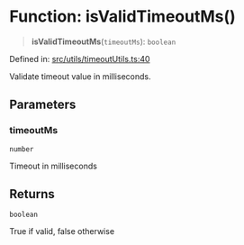 # Function: isValidTimeoutMs()

> **isValidTimeoutMs**(`timeoutMs`): `boolean`

Defined in: [src/utils/timeoutUtils.ts:40](https://github.com/Nick2bad4u/Uptime-Watcher/blob/dca5483e793478722cd3e6e125cafcec5fc771f0/src/utils/timeoutUtils.ts#L40)

Validate timeout value in milliseconds.

## Parameters

### timeoutMs

`number`

Timeout in milliseconds

## Returns

`boolean`

True if valid, false otherwise
